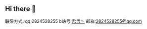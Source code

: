 ## Hi there 👋

<!--
**JayzLove1/JayzLove1** is a ✨ _special_ ✨ repository because its `README.md` (this file) appears on your GitHub profile.

Here are some ideas to get you started:

- 🔭 I’m currently working on ...
- 🌱 I’m currently learning ...
- 👯 I’m looking to collaborate on ...
- 🤔 I’m looking for help with ...
- 💬 Ask me about ...
- 📫 How to reach me: ...
- 😄 Pronouns: ...
- ⚡ Fun fact: ...


-->
联系方式:
qq:2824528255
b站号:<a href="https://space.bilibili.com/429531755?spm_id_from=333.1007.0.0" rel="nofollow">君哲丶</a>
邮箱:2824528255@qq.com


